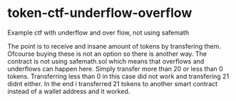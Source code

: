 # token-ctf-underflow-overflow
Example ctf with underflow and over flow, not using safemath

The point is to receive and insane amount of tokens by transfering them. Ofcourse buying these is not an option so there is another way.
The contract is not using safemath.sol which means that overflows and underflows can happen here. Simply transfer more than 20 or less than 0 tokens.
Transferring less than 0 in this case did not work and transfering 21 didnt either.
In the end i transferred 21 tokens to another smart contract instead of a wallet address and it worked.
